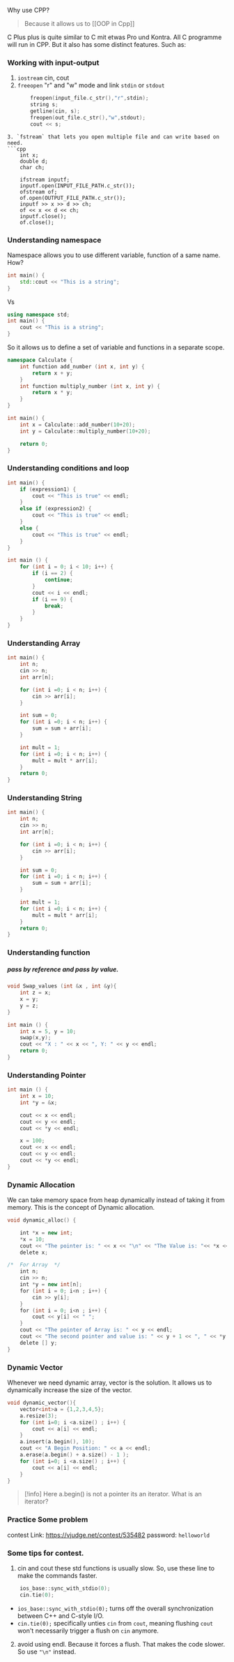 Why use CPP?
> Because it allows us to [[OOP in Cpp]]

C Plus plus is quite similar to C mit etwas Pro und Kontra. All C programme will run in CPP. But it also has some distinct features. Such as:

### Working with input-output
1. `iostream` cin, cout
2. `freeopen` "r" and "w" mode and link `stdin` or `stdout`
	```cpp
		freopen(input_file.c_str(),"r",stdin);
		string s;
		getline(cin, s);
		freopen(out_file.c_str(),"w",stdout);
		cout << s;
```
3. `fstream` that lets you open multiple file and can write based on need.
```cpp
    int x;
    double d;
    char ch;

    ifstream inputf;
    inputf.open(INPUT_FILE_PATH.c_str());
    ofstream of;
    of.open(OUTPUT_FILE_PATH.c_str());
    inputf >> x >> d >> ch;
    of << x << d << ch;
    inputf.close();
    of.close();
```


### Understanding namespace
Namespace allows you to use different variable, function of a same name. How?
```cpp
int main() {
	std::cout << "This is a string";
}

```
Vs
```cpp
using namespace std;
int main() {
	cout << "This is a string";
}
```

So it allows us to define a set of variable and functions in a separate scope.
```cpp
namespace Calculate {
	int function add_number (int x, int y) {
		return x + y; 	
	}
	int function multiply_number (int x, int y) {
		return x * y; 	
	}
}

int main() {
	int x = Calculate::add_number(10+20);
	int y = Calculate::multiply_number(10+20);

	return 0;
}
```


### Understanding conditions and loop
```cpp
int main() {
	if (expression1) {
		cout << "This is true" << endl;
	}
	else if (expression2) {
		cout << "This is true" << endl;
	}
	else {
		cout << "This is true" << endl;
	}
}
```

```cpp
int main () {
	for (int i = 0; i < 10; i++) {
		if (i == 2) {
			continue;	
		}
		cout << i << endl;
		if (i == 9) {
			break;
		}
	}
}
```

### Understanding Array
```cpp
int main() {
	int n;
	cin >> n;
	int arr[n];

	for (int i =0; i < n; i++) {
		cin >> arr[i];
	}

	int sum = 0;
	for (int i =0; i < n; i++) {
		sum = sum + arr[i];
	}

	int mult = 1;
	for (int i =0; i < n; i++) {
		mult = mult * arr[i];
	}
	return 0;
}
```


### Understanding String
```cpp
int main() {
	int n;
	cin >> n;
	int arr[n];

	for (int i =0; i < n; i++) {
		cin >> arr[i];
	}

	int sum = 0;
	for (int i =0; i < n; i++) {
		sum = sum + arr[i];
	}

	int mult = 1;
	for (int i =0; i < n; i++) {
		mult = mult * arr[i];
	}
	return 0;
}
```

### Understanding function
##### pass by reference and pass by value.
```cpp
void Swap_values (int &x , int &y){
	int z = x;
	x = y;
	y = z;
}

int main () {
	int x = 5, y = 10;
	swap(x,y);
	cout << "X : " << x << ", Y: " << y << endl;
	return 0;
}
```
### Understanding Pointer
```cpp
int main () {
	int x = 10;
	int *y = &x;

	cout << x << endl;
	cout << y << endl;
	cout << *y << endl;

	x = 100;
	cout << x << endl;
	cout << y << endl;
	cout << *y << endl;
}
```


### Dynamic Allocation
We can take memory space from heap dynamically instead of taking it from memory. This is the concept of Dynamic allocation. 
```cpp
void dynamic_alloc() {

    int *x = new int;
    *x = 10;
    cout << "The pointer is: " << x << "\n" << "The Value is: "<< *x << endl;
    delete x;

/*  For Array  */
    int n;
    cin >> n;
    int *y = new int[n];
    for (int i = 0; i<n ; i++) {
        cin >> y[i];
    }
    for (int i = 0; i<n ; i++) {
        cout << y[i] << " ";
    }
    cout << "The pointer of Array is: " << y << endl;
    cout << "The second pointer and value is: " << y + 1 << ", " << *y + 1 << endl;
    delete [] y;
}
```
### Dynamic Vector
Whenever we need dynamic array, vector is the solution. It allows us to dynamically increase the size of the vector.
```cpp
void dynamic_vector(){
	vector<int>a = {1,2,3,4,5};
	a.resize(3);
	for (int i=0; i <a.size() ; i++) {
		cout << a[i] << endl;
    }
    a.insert(a.begin(), 10);
    cout << "A Begin Position: " << a << endl;
    a.erase(a.begin() + a.size() - 1 );
    for (int i=0; i <a.size() ; i++) {
	    cout << a[i] << endl;
	}
}
```

> [!info] Here a.begin() is not a pointer its an iterator. What is an iterator?
### Practice Some problem
contest Link: https://vjudge.net/contest/535482
password: `helloworld`

### Some tips for contest.
1. cin and cout these std functions is usually slow. So, use these line to make the commands faster.
```cpp
    ios_base::sync_with_stdio(0);
    cin.tie(0);
```
- `ios_base::sync_with_stdio(0);` turns off the overall synchronization between C++ and C-style I/O.
- `cin.tie(0);` specifically unties `cin` from `cout`, meaning flushing `cout` won't necessarily trigger a flush on `cin` anymore.

2. avoid using endl. Because it forces a flush. That makes the code slower. So use `"\n"` instead.

